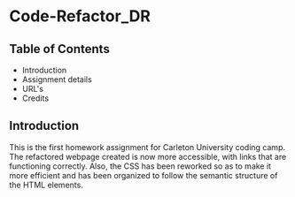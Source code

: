 # Code-Refactor_DR

## Table of Contents

 * Introduction
 * Assignment details
 * URL's
 * Credits

 ## Introduction 
 This is the first homework assignment for Carleton University coding camp. The refactored webpage  created is now more accessible, with links that are functioning correctly. Also, the CSS has been reworked so as to make it more efficient and has been organized to follow the semantic structure of the HTML elements.
 
 
